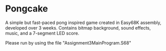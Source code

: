 # Pongcake
A simple but fast-paced pong inspired game created in Easy68K assembly, developed over 3 weeks. Contains bitmap background, sound effects, music, and a 7-segment LED score.

Please run by using the file "Assignment3MainProgram.S68"

